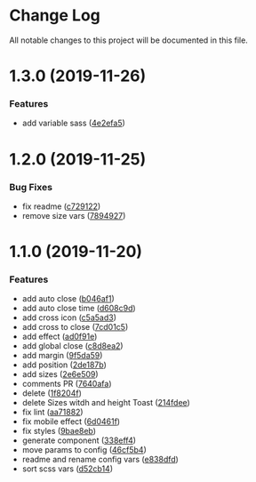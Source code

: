 # Change Log

All notable changes to this project will be documented in this file.

<a name="1.3.0"></a>
# 1.3.0 (2019-11-26)


### Features

* add variable sass ([4e2efa5](https://github.com/SUI-Components/sui-components/commit/4e2efa5))



<a name="1.2.0"></a>
# 1.2.0 (2019-11-25)


### Bug Fixes

* fix readme ([c729122](https://github.com/SUI-Components/sui-components/commit/c729122))
* remove size vars ([7894927](https://github.com/SUI-Components/sui-components/commit/7894927))



<a name="1.1.0"></a>
# 1.1.0 (2019-11-20)


### Features

* add auto close ([b046af1](https://github.com/SUI-Components/sui-components/commit/b046af1))
* add auto close time ([d608c9d](https://github.com/SUI-Components/sui-components/commit/d608c9d))
* add cross icon ([c5a5ad3](https://github.com/SUI-Components/sui-components/commit/c5a5ad3))
* add cross to close ([7cd01c5](https://github.com/SUI-Components/sui-components/commit/7cd01c5))
* add effect ([ad0f91e](https://github.com/SUI-Components/sui-components/commit/ad0f91e))
* add global close ([c8d8ea2](https://github.com/SUI-Components/sui-components/commit/c8d8ea2))
* add margin ([9f5da59](https://github.com/SUI-Components/sui-components/commit/9f5da59))
* add position ([2de187b](https://github.com/SUI-Components/sui-components/commit/2de187b))
* add sizes ([2e6e509](https://github.com/SUI-Components/sui-components/commit/2e6e509))
* comments PR ([7640afa](https://github.com/SUI-Components/sui-components/commit/7640afa))
* delete ([1f8204f](https://github.com/SUI-Components/sui-components/commit/1f8204f))
* delete Sizes witdh and height Toast ([214fdee](https://github.com/SUI-Components/sui-components/commit/214fdee))
* fix lint ([aa71882](https://github.com/SUI-Components/sui-components/commit/aa71882))
* fix mobile effect ([6d0461f](https://github.com/SUI-Components/sui-components/commit/6d0461f))
* fix styles ([9bae8eb](https://github.com/SUI-Components/sui-components/commit/9bae8eb))
* generate component ([338eff4](https://github.com/SUI-Components/sui-components/commit/338eff4))
* move params to config ([46cf5b4](https://github.com/SUI-Components/sui-components/commit/46cf5b4))
* readme and rename config vars ([e838dfd](https://github.com/SUI-Components/sui-components/commit/e838dfd))
* sort scss vars ([d52cb14](https://github.com/SUI-Components/sui-components/commit/d52cb14))



